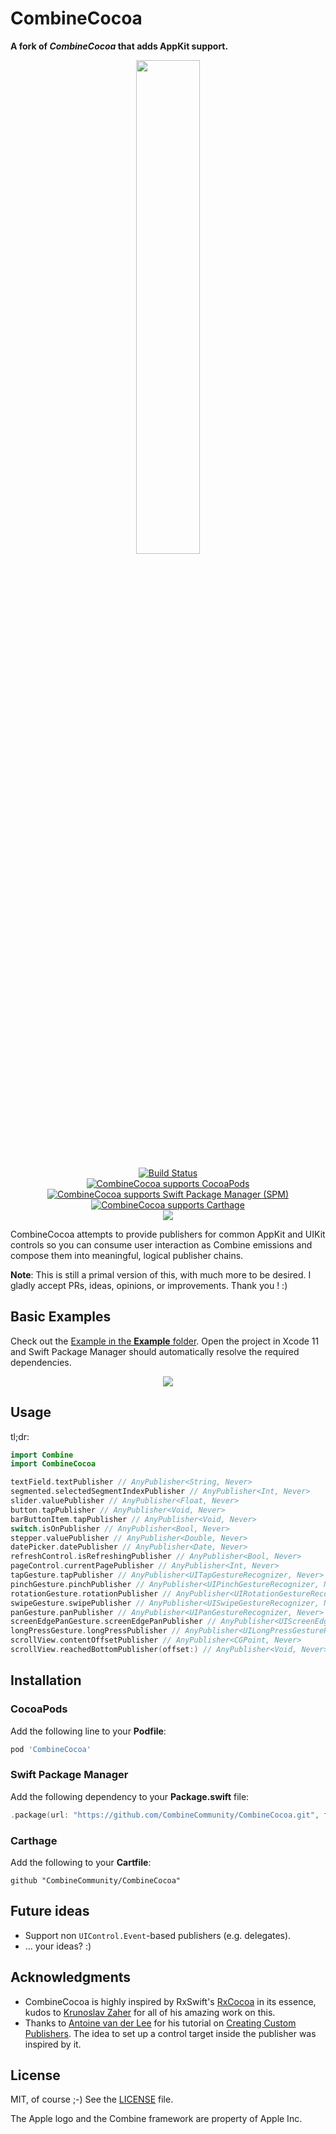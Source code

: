 # CombineCocoa

**A fork of *CombineCocoa* that adds AppKit support.**

<p align="center">
<img src="https://github.com/freak4pc/CombineCocoa/raw/main/Resources/logo.png" width="45%">
<br /><br />
<a href="https://actions-badge.atrox.dev/CombineCommunity/CombineCocoa/goto" target="_blank" alt="Build Status" title="Build Status"><img src="https://github.com/CombineCommunity/CombineCocoa/workflows/CombineCocoa/badge.svg?branch=main" alt="Build Status" title="Build Status"></a><br />
<a href="https://cocoapods.org/pods/CombineCocoa" target="_blank"><img src="https://img.shields.io/cocoapods/v/CombineCocoa.svg?1" alt="CombineCocoa supports CocoaPods"></a>
<a href="https://github.com/apple/swift-package-manager" target="_blank"><img src="https://img.shields.io/badge/Swift%20Package%20Manager-compatible-brightgreen.svg" alt="CombineCocoa supports Swift Package Manager (SPM)"></a>
<a href="https://github.com/Carthage/Carthage" target="_blank"><img src="https://img.shields.io/badge/Carthage-compatible-4BC51D.svg?style=flat" alt="CombineCocoa supports Carthage"></a>
<br />
<img src="https://img.shields.io/badge/platforms-iOS%2013.0-333333.svg" />
</p>

CombineCocoa attempts to provide publishers for common AppKit and UIKit controls so you can consume user interaction as Combine emissions and compose them into meaningful, logical publisher chains.

**Note**: This is still a primal version of this, with much more to be desired. I gladly accept PRs, ideas, opinions, or improvements. Thank you ! :)

## Basic Examples

Check out the [Example in the **Example** folder](https://github.com/freak4pc/CombineCocoa/blob/main/Example/Example/ControlsViewController.swift#L27). Open the project in Xcode 11 and Swift Package Manager should automatically resolve the required dependencies.

<p align="center"><img src="https://github.com/freak4pc/CombineCocoa/raw/main/Resources/example.gif"></p>

## Usage

tl;dr: 

```swift
import Combine
import CombineCocoa

textField.textPublisher // AnyPublisher<String, Never>
segmented.selectedSegmentIndexPublisher // AnyPublisher<Int, Never>
slider.valuePublisher // AnyPublisher<Float, Never>
button.tapPublisher // AnyPublisher<Void, Never>
barButtonItem.tapPublisher // AnyPublisher<Void, Never>
switch.isOnPublisher // AnyPublisher<Bool, Never>
stepper.valuePublisher // AnyPublisher<Double, Never>
datePicker.datePublisher // AnyPublisher<Date, Never>
refreshControl.isRefreshingPublisher // AnyPublisher<Bool, Never>
pageControl.currentPagePublisher // AnyPublisher<Int, Never>
tapGesture.tapPublisher // AnyPublisher<UITapGestureRecognizer, Never>
pinchGesture.pinchPublisher // AnyPublisher<UIPinchGestureRecognizer, Never>
rotationGesture.rotationPublisher // AnyPublisher<UIRotationGestureRecognizer, Never>
swipeGesture.swipePublisher // AnyPublisher<UISwipeGestureRecognizer, Never>
panGesture.panPublisher // AnyPublisher<UIPanGestureRecognizer, Never>
screenEdgePanGesture.screenEdgePanPublisher // AnyPublisher<UIScreenEdgePanGestureRecognizer, Never>
longPressGesture.longPressPublisher // AnyPublisher<UILongPressGestureRecognizer, Never>
scrollView.contentOffsetPublisher // AnyPublisher<CGPoint, Never>
scrollView.reachedBottomPublisher(offset:) // AnyPublisher<Void, Never>
```

## Installation

### CocoaPods

Add the following line to your **Podfile**:

```rb
pod 'CombineCocoa'
```

### Swift Package Manager

Add the following dependency to your **Package.swift** file:

```swift
.package(url: "https://github.com/CombineCommunity/CombineCocoa.git", from: "0.2.1")
```

### Carthage

Add the following to your **Cartfile**:

```
github "CombineCommunity/CombineCocoa"
```

## Future ideas 

* Support non `UIControl.Event`-based publishers (e.g. delegates).
* ... your ideas? :)

## Acknowledgments

* CombineCocoa is highly inspired by RxSwift's [RxCocoa](https://github.com/ReactiveX/RxSwift) in its essence, kudos to [Krunoslav Zaher](https://twitter.com/KrunoslavZaher) for all of his amazing work on this.
* Thanks to [Antoine van der Lee](https://twitter.com/twannl) for his tutorial on [Creating Custom Publishers](https://www.avanderlee.com/swift/custom-combine-publisher/). The idea to set up a control target inside the publisher was inspired by it.

## License

MIT, of course ;-) See the [LICENSE](LICENSE) file. 

The Apple logo and the Combine framework are property of Apple Inc.
